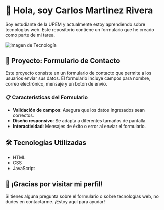 # 👋 Hola, soy Carlos Martinez Rivera

Soy estudiante de la UPEM y actualmente estoy aprendiendo sobre tecnologías web. Este repositorio contiene un formulario que he creado como parte de mi tarea.

![Imagen de Tecnología](https://yodoozy.com/wp-content/uploads/2021/07/thumbnail-3.jpg)

## 🚀 Proyecto: Formulario de Contacto

Este proyecto consiste en un formulario de contacto que permite a los usuarios enviar sus datos. El formulario incluye campos para nombre, correo electrónico, mensaje y un botón de envío.

### 📋 Características del Formulario

- **Validación de campos**: Asegura que los datos ingresados sean correctos.
- **Diseño responsivo**: Se adapta a diferentes tamaños de pantalla.
- **Interactividad**: Mensajes de éxito o error al enviar el formulario.

## 🛠️ Tecnologías Utilizadas

- HTML
- CSS
- JavaScript

## 🎉 ¡Gracias por visitar mi perfil!

Si tienes alguna pregunta sobre el formulario o sobre tecnologías web, no dudes en contactarme. ¡Estoy aquí para ayudar!
